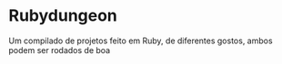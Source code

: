 # Rubydungeon
Um compilado de projetos feito em Ruby, de diferentes gostos, ambos podem ser rodados de boa
